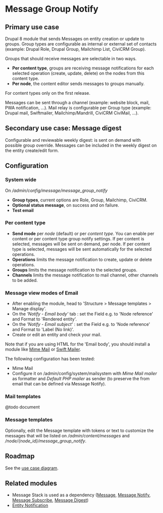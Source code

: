 # Message Group Notify

## Primary use case

Drupal 8 module that sends Messages on entity creation or update to groups.
Group types are configurable as internal or external set of contacts
(example: Drupal Role, Drupal Group, Mailchimp List, CiviCRM Group).

Groups that should receive messages are selectable in two ways.
- **Per content type**, groups are receiving message notifications 
for each selected operation (create, update, delete) on the nodes 
from this content type.
- **Per node**, the content editor sends messages to groups manually.

For content types only on the first release.

Messages can be sent through a channel
(example: website block, mail, PWA notification, ...).
Mail relay is configurable per Group type
(example: Drupal mail, Swiftmailer, Mailchimp/Mandrill, CiviCRM CiviMail, ...).

## Secondary use case: Message digest

Configurable and reviewable weekly digest: 
is sent on demand with possible group override.
Messages can be included in the weekly digest on the entity create/edit form.

## Configuration

### System wide

On _/admin/config/message/message_group_notify_

- **Group types**, current options are Role, Group, Mailchimp, CiviCRM.
- **Optional status message**, on success and on failure.
- **Test email**

### Per content type

- **Send mode** per _node_ (default) or per _content type_. 
You can enable per content or per content type group notify settings. 
If per content is selected, messages will be sent on demand, per node. 
If per content type is selected, messages will be sent automatically for the 
selected operations.
- **Operations** limits the message notification to create, update or 
delete operations.
- **Groups** limits the message notification to the selected groups.
- **Channels** limits the message notification to mail channel, other channels
to be added. 

### Message view modes of Email 

- After enabling the module, head to 
'Structure > Message templates > Manage display'.
- On the _'Notify - Email body'_ tab : set the Field e.g. to 
'Node reference' and Format to 'Rendered entity'.
- On the _'Notify - Email subject'_ : set the Field e.g. to  'Node reference'
and Format to 'Label (No link)'.
- Create or edit an entity and check your mail.

Note that if you are using HTML for the 'Email body', you should install a
module like
[Mime Mail](https://www.drupal.org/project/mimemail)
or [Swift Mailer](https://www.drupal.org/project/swiftmailer).

The following configuration has been tested:
- Mime Mail
- Configure it on /admin/config/system/mailsystem with _Mime Mail mailer_ as
formatter and _Default PHP mailer_ as sender (to preserve the from email that 
can be defined via Message Notify). 

### Mail templates

@todo document

### Message templates

Optionally, edit the Message template with tokens or text to customize
the messages that will be listed on _/admin/content/messages_ and 
_/node/{node_id}/message_group_notify_.

## Roadmap

See the [use case diagram](https://www.drupal.org/files/Message%20Group%20Notify%20-%20use%20case%20diagram.pdf).

## Related modules

- Message Stack is used as a dependency 
([Message](https://www.drupal.org/project/message),
[Message Notify](https://www.drupal.org/project/message_notify), 
[Message Subscribe](https://www.drupal.org/project/message_subscribe), 
[Message Digest](https://www.drupal.org/project/message_digest))
- [Entity Notification](https://www.drupal.org/project/entity_notification)
